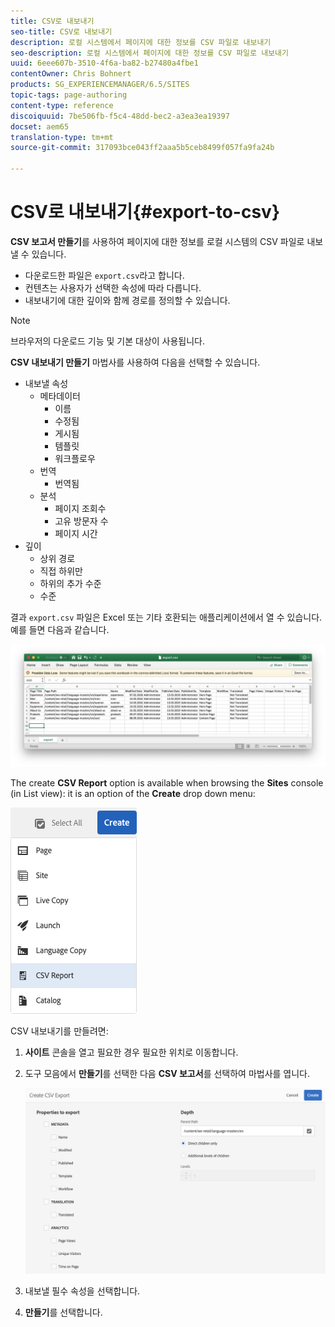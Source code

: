 ```yaml
---
title: CSV로 내보내기
seo-title: CSV로 내보내기
description: 로컬 시스템에서 페이지에 대한 정보를 CSV 파일로 내보내기
seo-description: 로컬 시스템에서 페이지에 대한 정보를 CSV 파일로 내보내기
uuid: 6eee607b-3510-4f6a-ba82-b27480a4fbe1
contentOwner: Chris Bohnert
products: SG_EXPERIENCEMANAGER/6.5/SITES
topic-tags: page-authoring
content-type: reference
discoiquuid: 7be506fb-f5c4-48dd-bec2-a3ea3ea19397
docset: aem65
translation-type: tm+mt
source-git-commit: 317093bce043ff2aaa5b5ceb8499f057fa9fa24b

---
```



# CSV로 내보내기{#export-to-csv}

**CSV 보고서 만들기**&#x200B;를 사용하여 페이지에 대한 정보를 로컬 시스템의 CSV 파일로 내보낼 수 있습니다.

* 다운로드한 파일은 `export.csv`라고 합니다.
* 컨텐츠는 사용자가 선택한 속성에 따라 다릅니다.
* 내보내기에 대한 깊이와 함께 경로를 정의할 수 있습니다.

>[!NOTE]
>
>브라우저의 다운로드 기능 및 기본 대상이 사용됩니다.

**CSV 내보내기 만들기** 마법사를 사용하여 다음을 선택할 수 있습니다.

* 내보낼 속성
   * 메타데이터
      * 이름
      * 수정됨
      * 게시됨
      * 템플릿
      * 워크플로우
   * 번역
      * 번역됨
   * 분석
      * 페이지 조회수
      * 고유 방문자 수
      * 페이지 시간
* 깊이
   * 상위 경로
   * 직접 하위만
   * 하위의 추가 수준
   * 수준

결과 `export.csv` 파일은 Excel 또는 기타 호환되는 애플리케이션에서 열 수 있습니다. 예를 들면 다음과 같습니다.

![etc-01](assets/etc-01.png)

The create **CSV Report** option is available when browsing the **Sites** console (in List view): it is an option of the **Create** drop down menu:

![etc-02](assets/etc-02.png)

CSV 내보내기를 만들려면:

1. **사이트** 콘솔을 열고 필요한 경우 필요한 위치로 이동합니다.
1. 도구 모음에서 **만들기**&#x200B;를 선택한 다음 **CSV 보고서**&#x200B;를 선택하여 마법사를 엽니다.

   ![etc-03](assets/etc-03.png)

1. 내보낼 필수 속성을 선택합니다.
1. **만들기**&#x200B;를 선택합니다.
